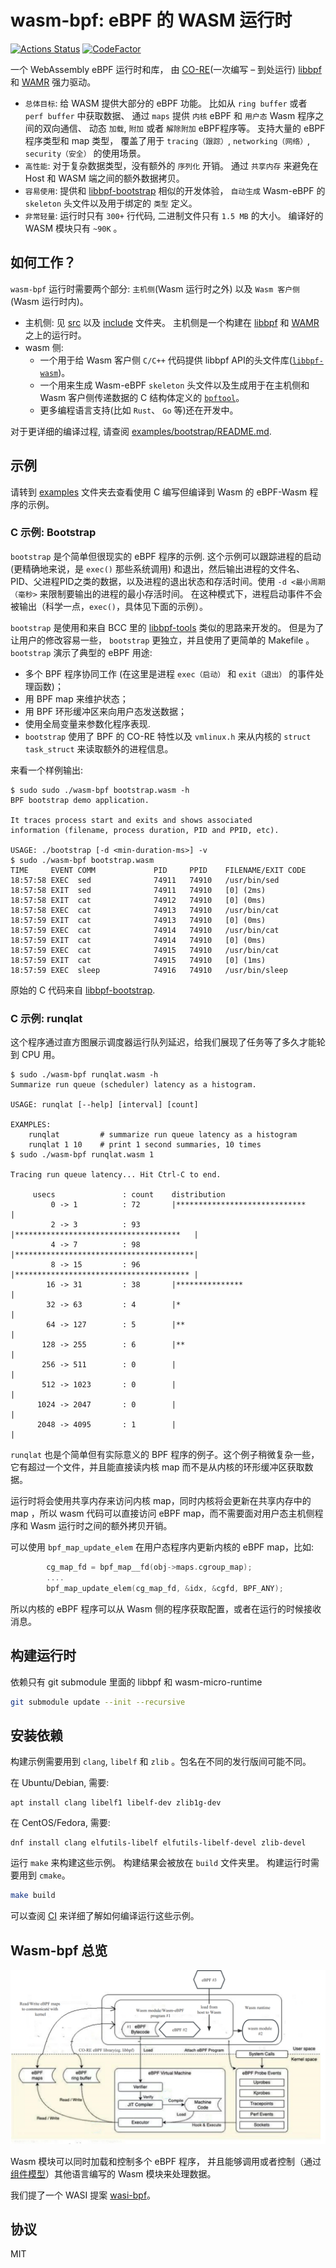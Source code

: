 # wasm-bpf: eBPF 的 WASM 运行时

[![Actions Status](https://github.com/eunomia-bpf/wasm-bpf/workflows/Ubuntu/badge.svg)](https://github.com/eunomia-bpf/wasm-bpf/actions)
[![CodeFactor](https://www.codefactor.io/repository/github/eunomia-bpf/eunomia-bpf/badge)](https://www.codefactor.io/repository/github/eunomia-bpf/eunomia-bpf)

一个 WebAssembly eBPF 运行时和库， 由 [CO-RE](https://facebookmicrosites.github.io/bpf/blog/2020/02/19/bpf-portability-and-co-re.html)(一次编写 – 到处运行) [libbpf](https://github.com/libbpf/libbpf) 和 [WAMR](https://github.com/bytecodealliance/wasm-micro-runtime) 强力驱动。

- `总体目标`: 给 WASM 提供大部分的 eBPF 功能。 比如从 `ring buffer` 或者 `perf buffer` 中获取数据、 通过 `maps` 提供 `内核` eBPF 和 `用户态` Wasm 程序之间的双向通信、 动态 `加载`, `附加` 或者 `解除附加` eBPF程序等。 支持大量的 eBPF 程序类型和 map 类型， 覆盖了用于 `tracing（跟踪）`, `networking（网络）`, `security（安全）` 的使用场景。
- `高性能`: 对于复杂数据类型，没有额外的 `序列化` 开销。 通过 `共享内存` 来避免在 Host 和 WASM 端之间的额外数据拷贝。
- `容易使用`: 提供和 [libbpf-bootstrap](https://github.com/libbpf/libbpf-bootstrap) 相似的开发体验， `自动生成` Wasm-eBPF 的 `skeleton` 头文件以及用于绑定的 `类型` 定义。
- `非常轻量`: 运行时只有 `300+` 行代码, 二进制文件只有 `1.5 MB` 的大小。 编译好的 WASM 模块只有 `~90K` 。

## 如何工作？

`wasm-bpf` 运行时需要两个部分: `主机侧`(Wasm 运行时之外) 以及 `Wasm 客户侧`(Wasm 运行时内)。

- 主机侧: 见 [src](src) 以及 [include](include) 文件夹。 主机侧是一个构建在 [libbpf](https://github.com/libbpf/libbpf) 和 [WAMR](https://github.com/bytecodealliance/wasm-micro-runtime) 之上的运行时。
- wasm 侧:
  - 一个用于给 Wasm 客户侧 `C/C++` 代码提供 libbpf API的头文件库([`libbpf-wasm`](wasm-include/libbpf-wasm.h))。
  - 一个用来生成 Wasm-eBPF `skeleton` 头文件以及生成用于在主机侧和 Wasm 客户侧传递数据的 C 结构体定义的 [`bpftool`](https://github.com/eunomia-bpf/bpftool/tree/wasm-bpftool)。
  - 更多编程语言支持(比如 `Rust`、 `Go` 等)还在开发中。

对于更详细的编译过程, 请查阅 [examples/bootstrap/README.md](examples/bootstrap/README.md).

## 示例

请转到 [examples](examples) 文件夹去查看使用 C 编写但编译到 Wasm 的 eBPF-Wasm 程序的示例。

### C 示例: Bootstrap

`bootstrap` 是个简单但很现实的 eBPF 程序的示例. 这个示例可以跟踪进程的启动 (更精确地来说，是 `exec()` 那些系统调用) 和退出，然后输出进程的文件名、PID、父进程PID之类的数据，以及进程的退出状态和存活时间。使用 `-d <最小周期（毫秒>` 来限制要输出的进程的最小存活时间。 在这种模式下，进程启动事件不会被输出（科学一点，`exec()`，具体见下面的示例）。

`bootstrap` 是使用和来自 BCC 里的
[libbpf-tools](https://github.com/iovisor/bcc/tree/master/libbpf-tools) 类似的思路来开发的。 但是为了让用户的修改容易一些， `bootstrap` 更独立，并且使用了更简单的 Makefile 。 `bootstrap` 演示了典型的 eBPF 用途:

- 多个 BPF 程序协同工作 (在这里是进程 `exec（启动）` 和 `exit（退出）` 的事件处理函数)；
- 用 BPF map 来维护状态；
- 用 BPF 环形缓冲区来向用户态发送数据；
- 使用全局变量来参数化程序表现.
- `bootstrap` 使用了 BPF 的 CO-RE 特性以及 `vmlinux.h` 来从内核的 `struct task_struct` 来读取额外的进程信息。

来看一个样例输出:

```console
$ sudo sudo ./wasm-bpf bootstrap.wasm -h
BPF bootstrap demo application.

It traces process start and exits and shows associated 
information (filename, process duration, PID and PPID, etc).

USAGE: ./bootstrap [-d <min-duration-ms>] -v
$ sudo ./wasm-bpf bootstrap.wasm
TIME     EVENT COMM             PID     PPID    FILENAME/EXIT CODE
18:57:58 EXEC  sed              74911   74910   /usr/bin/sed
18:57:58 EXIT  sed              74911   74910   [0] (2ms)
18:57:58 EXIT  cat              74912   74910   [0] (0ms)
18:57:58 EXEC  cat              74913   74910   /usr/bin/cat
18:57:59 EXIT  cat              74913   74910   [0] (0ms)
18:57:59 EXEC  cat              74914   74910   /usr/bin/cat
18:57:59 EXIT  cat              74914   74910   [0] (0ms)
18:57:59 EXEC  cat              74915   74910   /usr/bin/cat
18:57:59 EXIT  cat              74915   74910   [0] (1ms)
18:57:59 EXEC  sleep            74916   74910   /usr/bin/sleep
```

原始的 C 代码来自 [libbpf-bootstrap](https://github.com/libbpf/libbpf-bootstrap).

### C 示例: runqlat

这个程序通过直方图展示调度器运行队列延迟，给我们展现了任务等了多久才能轮到 CPU 用。

```console
$ sudo ./wasm-bpf runqlat.wasm -h
Summarize run queue (scheduler) latency as a histogram.

USAGE: runqlat [--help] [interval] [count]

EXAMPLES:
    runqlat         # summarize run queue latency as a histogram
    runqlat 1 10    # print 1 second summaries, 10 times
$ sudo ./wasm-bpf runqlat.wasm 1

Tracing run queue latency... Hit Ctrl-C to end.

     usecs               : count    distribution
         0 -> 1          : 72       |*****************************           |
         2 -> 3          : 93       |*************************************   |
         4 -> 7          : 98       |****************************************|
         8 -> 15         : 96       |*************************************** |
        16 -> 31         : 38       |***************                         |
        32 -> 63         : 4        |*                                       |
        64 -> 127        : 5        |**                                      |
       128 -> 255        : 6        |**                                      |
       256 -> 511        : 0        |                                        |
       512 -> 1023       : 0        |                                        |
      1024 -> 2047       : 0        |                                        |
      2048 -> 4095       : 1        |                                        |
```

`runqlat` 也是个简单但有实际意义的 BPF 程序的例子。这个例子稍微复杂一些，它有超过一个文件，并且能直接读内核 map 而不是从内核的环形缓冲区获取数据。

运行时将会使用共享内存来访问内核 map，同时内核将会更新在共享内存中的 map ，所以 wasm 代码可以直接访问 eBPF map，而不需要面对用户态主机侧程序和 Wasm 运行时之间的额外拷贝开销。

可以使用 `bpf_map_update_elem` 在用户态程序内更新内核的 eBPF map，比如:

```c
        cg_map_fd = bpf_map__fd(obj->maps.cgroup_map);
        ....
        bpf_map_update_elem(cg_map_fd, &idx, &cgfd, BPF_ANY);
```

所以内核的 eBPF 程序可以从 Wasm 侧的程序获取配置，或者在运行的时候接收消息。

## 构建运行时

依赖只有 git submodule 里面的 libbpf 和 wasm-micro-runtime

```sh
git submodule update --init --recursive
```

## 安装依赖

构建示例需要用到 `clang`, `libelf` 和 `zlib` 。包名在不同的发行版间可能不同。

在 Ubuntu/Debian, 需要:

```shell
apt install clang libelf1 libelf-dev zlib1g-dev
```

在 CentOS/Fedora, 需要:

```shell
dnf install clang elfutils-libelf elfutils-libelf-devel zlib-devel
```

运行 `make` 来构建这些示例。 构建结果会被放在 `build` 文件夹里。 构建运行时需要用到 `cmake`。

```sh
make build
```

可以查阅 [CI](.github/workflows/c-cpp.yml) 来详细了解如何编译运行这些示例。

## Wasm-bpf 总览

![wasi-bpf](test/asserts/wasm-bpf-no-bcc.png)

Wasm 模块可以同时加载和控制多个 eBPF 程序， 并且能够调用或者控制（通过[组件模型](https://github.com/WebAssembly/component-model)）其他语言编写的 Wasm 模块来处理数据。

我们提了一个 WASI 提案 [wasi-bpf](https://github.com/WebAssembly/WASI/issues/513)。

## 协议

MIT

